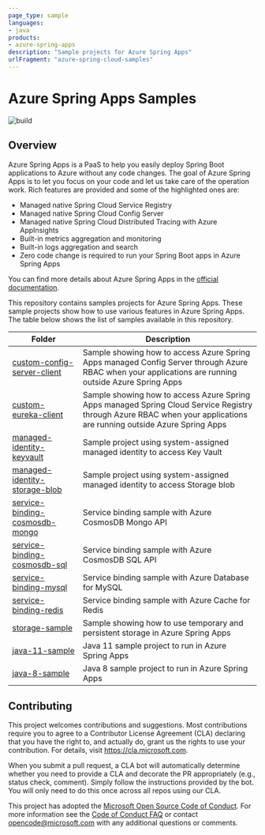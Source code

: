```yaml
---
page_type: sample
languages:
- java
products:
- azure-spring-apps
description: "Sample projects for Azure Spring Apps"
urlFragment: "azure-spring-cloud-samples"
---
```


# Azure Spring Apps Samples
![build](https://github.com/Azure-Samples/Azure-Spring-Cloud-Samples/actions/workflows/build.yml/badge.svg)

## Overview

Azure Spring Apps is a PaaS to help you easily deploy Spring Boot applications to Azure without any code changes. The goal of Azure Spring Apps is to let you focus on your code and let us take care of the operation work. Rich features are provided and some of the highlighted ones are:
- Managed native Spring Cloud Service Registry
- Managed native Spring Cloud Config Server
- Managed native Spring Cloud Distributed Tracing with Azure AppInsights
- Built-in metrics aggregation and monitoring
- Built-in logs aggregation and search
- Zero code change is required to run your Spring Boot apps in Azure Spring Apps

You can find more details about Azure Spring Apps in the [official documentation](https://docs.microsoft.com/azure/spring-apps/).

This repository contains samples projects for Azure Spring Apps. These sample projects show how to use various features in Azure Spring Apps. The table below shows the list of samples available in this repository.

| Folder                           | Description                                |
|----------------------------------|--------------------------------------------|
| [custom-config-server-client](./custom-config-server-client/) | Sample showing how to access Azure Spring Apps managed Config Server through Azure RBAC when your applications are running outside Azure Spring Apps |
| [custom-eureka-client](./custom-eureka-client/) | Sample showing how to access Azure Spring Apps managed Spring Cloud Service Registry through Azure RBAC when your applications are running outside Azure Spring Apps |
| [managed-identity-keyvault](./managed-identity-keyvault) | Sample project using system-assigned managed identity to access Key Vault |
| [managed-identity-storage-blob](./managed-identity-storage-blob) | Sample project using system-assigned managed identity to access Storage blob |
| [service-binding-cosmosdb-mongo](./service-binding-cosmosdb-mongo/) | Service binding sample with Azure CosmosDB Mongo API |
| [service-binding-cosmosdb-sql](./service-binding-cosmosdb-sql/) | Service binding sample with Azure CosmosDB SQL API   |
| [service-binding-mysql](./service-binding-mysql/) | Service binding sample with Azure Database for MySQL |
| [service-binding-redis](./service-binding-redis/) | Service binding sample with Azure Cache for Redis    |
| [storage-sample](./storage-sample/) | Sample showing how to use temporary and persistent storage in Azure Spring Apps |
| [java-11-sample](./java-11-sample/) | Java 11 sample project to run in Azure Spring Apps |
| [java-8-sample](./java-8-sample/) | Java 8 sample project to run in Azure Spring Apps |

## Contributing

This project welcomes contributions and suggestions.  Most contributions require you to agree to a
Contributor License Agreement (CLA) declaring that you have the right to, and actually do, grant us
the rights to use your contribution. For details, visit https://cla.microsoft.com.

When you submit a pull request, a CLA bot will automatically determine whether you need to provide
a CLA and decorate the PR appropriately (e.g., status check, comment). Simply follow the instructions
provided by the bot. You will only need to do this once across all repos using our CLA.

This project has adopted the [Microsoft Open Source Code of Conduct](https://opensource.microsoft.com/codeofconduct/).
For more information see the [Code of Conduct FAQ](https://opensource.microsoft.com/codeofconduct/faq/) or
contact [opencode@microsoft.com](mailto:opencode@microsoft.com) with any additional questions or comments.
